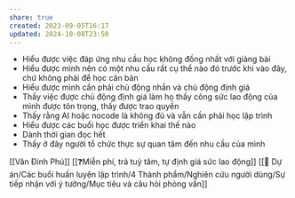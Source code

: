 ```yaml
---
share: true
created: 2023-09-05T16:17
updated: 2024-10-08T23:50
---
```

- Hiểu được việc đáp ứng nhu cầu học không đồng nhất với giảng bài
- Hiểu được mình nên có một nhu cầu rất cụ thể nào đó trước khi vào đây, chứ không phải để học căn bản
- Hiểu được mình cần phải chủ động nhắn và chủ động định giá
- Thấy việc được chủ động định giá làm họ thấy công sức lao động của mình được tôn trọng, thấy được trao quyền
- Thấy rằng AI hoặc nocode là không đủ và vẫn cần phải học lập trình
- Hiểu được các buổi học được triển khai thế nào
- Dành thời gian đọc hết
- Thấy ở đây người tổ chức thực sự quan tâm đến nhu cầu của mình

[[Văn Đinh Phú]]
[[❓Miễn phí, trả tuỳ tâm, tự định giá sức lao động]]
[[📐 Dự án/Các buổi huấn luyện lập trình/4 Thành phẩm/Nghiên cứu người dùng/Sự tiếp nhận với ý tưởng/Mục tiêu và câu hỏi phỏng vấn]]